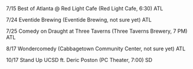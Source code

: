 7/15 Best of Atlanta @ Red Light Cafe (Red Light Cafe, 6:30) ATL

7/24 Eventide Brewing (Eventide Brewing, not sure yet) ATL

7/25 Comedy on Draught at Three Taverns (Three Taverns Brewery, 7 PM) ATL

8/17 Wondercomedy (Cabbagetown Community Center, not sure yet) ATL

10/17 Stand Up UCSD ft. Deric Poston (PC Theater, 7:00) SD
